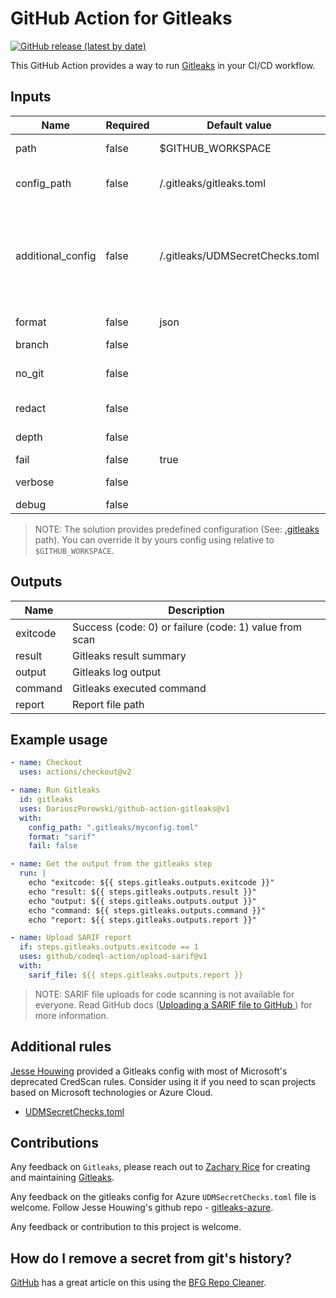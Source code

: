 # GitHub Action for Gitleaks

[![GitHub release (latest by date)](https://img.shields.io/github/v/release/DariuszPorowski/github-action-gitleaks)](https://github.com/DariuszPorowski/github-action-gitleaks/releases)

This GitHub Action provides a way to run [Gitleaks](https://github.com/zricethezav/gitleaks) in your CI/CD workflow.

## Inputs

| Name              | Required | Default value                   | Description                                                                                                                                                    |
| ----------------- | -------- | ------------------------------- | -------------------------------------------------------------------------------------------------------------------------------------------------------------- |
| path              | false    | $GITHUB_WORKSPACE               | Path to scan (relative to $GITHUB_WORKSPACE)                                                                                                                   |
| config_path       | false    | /.gitleaks/gitleaks.toml        | Path to config (relative to $GITHUB_WORKSPACE)                                                                                                                 |
| additional_config | false    | /.gitleaks/UDMSecretChecks.toml | Path to an additional gitleaks config to append with an existing config (relative to $GITHUB_WORKSPACE). Set to "false" if additional_config does not required |
| format            | false    | json                            | Report file format: json, csv, sarif                                                                                                                           |
| branch            | false    |                                 | Branch to scan                                                                                                                                                 |
| no_git            | false    |                                 | Treat git repos as plain directories and scan those file                                                                                                       |
| redact            | false    |                                 | Redact secrets from log messages and leaks                                                                                                                     |
| depth             | false    |                                 | Number of commits to scan                                                                                                                                      |
| fail              | false    | true                            | Fail if secrets founded                                                                                                                                        |
| verbose           | false    |                                 | Show verbose output from scan                                                                                                                                  |
| debug             | false    |                                 | Log debug messages                                                                                                                                             |

> NOTE: The solution provides predefined configuration (See: [.gitleaks](https://github.com/DariuszPorowski/github-action-gitleaks/tree/main/.gitleaks) path). You can override it by yours config using relative to `$GITHUB_WORKSPACE`.

## Outputs

| Name     | Description                                            |
| -------- | ------------------------------------------------------ |
| exitcode | Success (code: 0) or failure (code: 1) value from scan |
| result   | Gitleaks result summary                                |
| output   | Gitleaks log output                                    |
| command  | Gitleaks executed command                              |
| report   | Report file path                                       |

## Example usage

```yaml
- name: Checkout
  uses: actions/checkout@v2

- name: Run Gitleaks
  id: gitleaks
  uses: DariuszPorowski/github-action-gitleaks@v1
  with:
    config_path: ".gitleaks/myconfig.toml"
    format: "sarif"
    fail: false

- name: Get the output from the gitleaks step
  run: |
    echo "exitcode: ${{ steps.gitleaks.outputs.exitcode }}"
    echo "result: ${{ steps.gitleaks.outputs.result }}"
    echo "output: ${{ steps.gitleaks.outputs.output }}"
    echo "command: ${{ steps.gitleaks.outputs.command }}"
    echo "report: ${{ steps.gitleaks.outputs.report }}"

- name: Upload SARIF report
  if: steps.gitleaks.outputs.exitcode == 1
  uses: github/codeql-action/upload-sarif@v1
  with:
    sarif_file: ${{ steps.gitleaks.outputs.report }}
```

> NOTE: SARIF file uploads for code scanning is not available for everyone. Read GitHub docs ([Uploading a SARIF file to GitHub
](https://docs.github.com/en/code-security/code-scanning/integrating-with-code-scanning/uploading-a-sarif-file-to-github)) for more information.

## Additional rules

[Jesse Houwing](https://github.com/jessehouwing) provided a Gitleaks config with most of Microsoft's deprecated CredScan rules. Consider using it if you need to scan projects based on Microsoft technologies or Azure Cloud.

- [UDMSecretChecks.toml](https://github.com/jessehouwing/gitleaks-azure/blob/main/UDMSecretChecks.toml)

## Contributions

Any feedback on `Gitleaks`, please reach out to [Zachary Rice](https://github.com/zricethezav) for creating and maintaining [Gitleaks](https://github.com/zricethezav/gitleaks).

Any feedback on the gitleaks config for Azure `UDMSecretChecks.toml` file is welcome. Follow Jesse Houwing's github repo - [gitleaks-azure](https://github.com/jessehouwing/gitleaks-azure).

Any feedback or contribution to this project is welcome.

## How do I remove a secret from git's history?

[GitHub](https://docs.github.com/en/authentication/keeping-your-account-and-data-secure/removing-sensitive-data-from-a-repository) has a great article on this using the [BFG Repo Cleaner](https://rtyley.github.io/bfg-repo-cleaner/).
